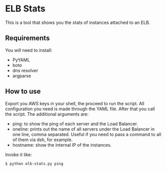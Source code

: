 ELB Stats
=========

This is a tool that shows you the stats of instances attached to an ELB.

Requirements
------------

You will need to install:

* PyYAML
* boto
* dns resolver
* argparse

How to use
----------

Export you AWS keys in your shell, the proceed to run the script. All configuration you need is made through the YAML file. After that you call the script. The additional arguments are:

* ping: to show the ping of each server and the Load Balancer.
* oneline: prints out the name of all servers under the Load Balancer in one line, comma separated. Useful if you need to pass a command to all of them via dsh, for example.
* hostname: show the internal IP of the instances.

Invoke it like:

    $ python elb-stats.py ping
